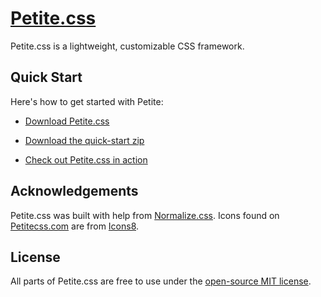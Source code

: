 # [Petite.css](https://petitecss.com)

Petite.css is a lightweight, customizable CSS framework.

## Quick Start

Here's how to get started with Petite:

* [Download Petite.css](https://petitecss.com/petite.css)

* [Download the quick-start zip](https://petitecss.com/quickstart.zip)

* [Check out Petite.css in action](https://petitecss.com/#examples)

## Acknowledgements

Petite.css was built with help from [Normalize.css](https://necolas.github.io/normalize.css/). Icons found on [Petitecss.com](https://petitecss.com) are from [Icons8](https://icons8.com/).

## License

All parts of Petite.css are free to use under the [open-source MIT license](https://gitlab.com/shanebodimer/Petite.css/blob/master/LICENSE).
